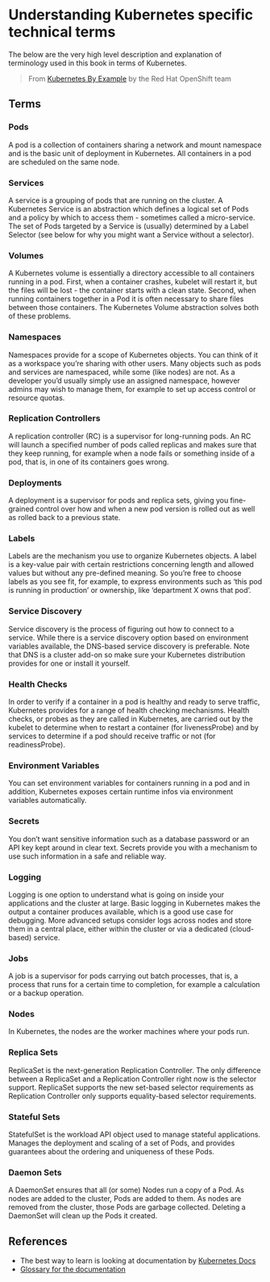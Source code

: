 # Understanding Kubernetes specific technical terms

The below are the very high level description and explanation of terminology used in this book in terms of Kubernetes.

> From [Kubernetes By Example](http://kubernetesbyexample.com) by the Red Hat OpenShift team

## Terms

### Pods

A pod is a collection of containers sharing a network and mount namespace and is the basic unit of deployment in Kubernetes. All containers in a pod are scheduled on the same node.

### Services

A service is a grouping of pods that are running on the cluster. A Kubernetes Service is an abstraction which defines a logical set of Pods and a policy by which to access them - sometimes called a micro-service. The set of Pods targeted by a Service is (usually) determined by a Label Selector (see below for why you might want a Service without a selector).

### Volumes

A Kubernetes volume is essentially a directory accessible to all containers running in a pod. First, when a container crashes, kubelet will restart it, but the files will be lost - the container starts with a clean state. Second, when running containers together in a Pod it is often necessary to share files between those containers. The Kubernetes Volume abstraction solves both of these problems.

### Namespaces

Namespaces provide for a scope of Kubernetes objects. You can think of it as a workspace you’re sharing with other users. Many objects such as pods and services are namespaced, while some (like nodes) are not. As a developer you’d usually simply use an assigned namespace, however admins may wish to manage them, for example to set up access control or resource quotas.

### Replication Controllers

A replication controller (RC) is a supervisor for long-running pods. An RC will launch a specified number of pods called replicas and makes sure that they keep running, for example when a node fails or something inside of a pod, that is, in one of its containers goes wrong.

### Deployments

A deployment is a supervisor for pods and replica sets, giving you fine-grained control over how and when a new pod version is rolled out as well as rolled back to a previous state.

### Labels

Labels are the mechanism you use to organize Kubernetes objects. A label is a key-value pair with certain restrictions concerning length and allowed values but without any pre-defined meaning. So you’re free to choose labels as you see fit, for example, to express environments such as ‘this pod is running in production’ or ownership, like ‘department X owns that pod’.

### Service Discovery

Service discovery is the process of figuring out how to connect to a service. While there is a service discovery option based on environment variables available, the DNS-based service discovery is preferable. Note that DNS is a cluster add-on so make sure your Kubernetes distribution provides for one or install it yourself.

### Health Checks

In order to verify if a container in a pod is healthy and ready to serve traffic, Kubernetes provides for a range of health checking mechanisms. Health checks, or probes as they are called in Kubernetes, are carried out by the kubelet to determine when to restart a container (for livenessProbe) and by services to determine if a pod should receive traffic or not (for readinessProbe).

### Environment Variables

You can set environment variables for containers running in a pod and in addition, Kubernetes exposes certain runtime infos via environment variables automatically.

### Secrets

You don’t want sensitive information such as a database password or an API key kept around in clear text. Secrets provide you with a mechanism to use such information in a safe and reliable way.

### Logging

Logging is one option to understand what is going on inside your applications and the cluster at large. Basic logging in Kubernetes makes the output a container produces available, which is a good use case for debugging. More advanced setups consider logs across nodes and store them in a central place, either within the cluster or via a dedicated (cloud-based) service.

### Jobs

A job is a supervisor for pods carrying out batch processes, that is, a process that runs for a certain time to completion, for example a calculation or a backup operation.

### Nodes

In Kubernetes, the nodes are the worker machines where your pods run.

### Replica Sets

ReplicaSet is the next-generation Replication Controller. The only difference between a ReplicaSet and a Replication Controller right now is the selector support. ReplicaSet supports the new set-based selector requirements as Replication Controller only supports equality-based selector requirements.

### Stateful Sets

StatefulSet is the workload API object used to manage stateful applications. Manages the deployment and scaling of a set of Pods, and provides guarantees about the ordering and uniqueness of these Pods.

### Daemon Sets

A DaemonSet ensures that all (or some) Nodes run a copy of a Pod. As nodes are added to the cluster, Pods are added to them. As nodes are removed from the cluster, those Pods are garbage collected. Deleting a DaemonSet will clean up the Pods it created.

## References

- The best way to learn is looking at documentation by [Kubernetes Docs](https://kubernetes.io/docs/concepts/)
- [Glossary for the documentation](../terminology-glossary.md)
